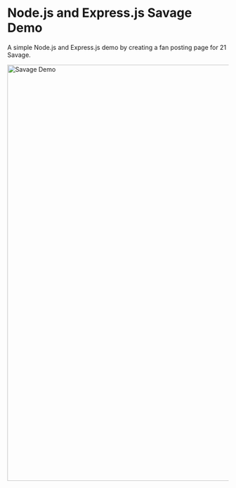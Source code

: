 # Node.js and Express.js Savage Demo

A simple Node.js and Express.js demo by creating a fan posting page for 21 Savage.

<img width="947" alt="Savage Demo" src="https://user-images.githubusercontent.com/88993361/141242073-3bf79905-f618-4660-81f5-ed464a276a62.png">


